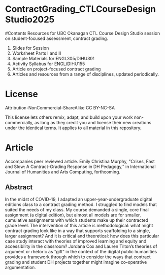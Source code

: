# ContractGrading_CTLCourseDesignStudio2025
#Contents
Resources for UBC Okanagan CTL Course Design Studio session on student-focused assessment, contract grading.
1. Slides for Session
2. Worksheet Parts I and II
3. Sample Materials for ENGL305/DIHU301
4. Activity Syllabus for ENGL/DIHU155
5. Article on project-focused contract grading
6. Articles and resources from a range of disciplines, updated periodically. 
# License
Attribution-NonCommercial-ShareAlike
CC BY-NC-SA

This license lets others remix, adapt, and build upon your work non-commercially, as long as they credit you and license their new creations under the identical terms. It applies to all material in this repository. 

# Article
Accompanies peer reviewed article. Emily Christina Murphy, "Crises, Fast and Slow: A Contract-Grading Response in DH Pedagogy," in International Journal of Humanities and Arts Computing, forthcoming.
## Abstract 
In the midst of COVID-19, I adapted an upper-year-undergraduate digital editions class to a contract grading method. I struggled to find models that suited the needs of my class. My course demanded a single, core final assignment (a digital edition), but almost all models are for smaller, cumulative assignments with which students make up their contracted grade level. The intervention of this article is methodological: what might contract grading look like in a way that supports scaffolding to a single, larger assignment? And it is critical and theoretical: how does this particular case study interact with theories of improved learning and equity and accessibility in the classroom? Jordana Cox and Lauren Tilton’s theories of argument or rhetoric as “gift” in the context of the digital public humanities provides a framework through which to consider the ways that contract grading and student DH projects together might imagine co-operative argumentation.
